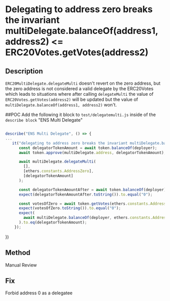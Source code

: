 # Delegating to address zero breaks the invariant multiDelegate.balanceOf(address1, address2) <= ERC20Votes.getVotes(address2)

## Description
`ERC20MultiDelegate.delegateMulti` doesn't revert on the zero address, but the zero address is not considered a valid delegate by the ERC20Votes which leads to situations where after calling `delegateMulti` the value of `ERC20Votes.getVotes(address2)` will be updated but the value of `multiDelegate.balanceOf(address1, address2)` won't.

##POC
Add the following it block to `test/delegatemulti.js` inside of the `describe block` "ENS Multi Delegate"
```javascript

describe("ENS Multi Delegate", () => {
...
   it("delegating to address zero breaks the invariant multiDelegate.balanceOf(address1, address2) <= ERC20Votes.getVotes(address2)", async () => {
      const delegatorTokenAmount = await token.balanceOf(deployer);
      await token.approve(multiDelegate.address, delegatorTokenAmount);

      await multiDelegate.delegateMulti(
        [],
        [ethers.constants.AddressZero],
        [delegatorTokenAmount]
      );

      const delegatorTokenAmountAfter = await token.balanceOf(deployer);
      expect(delegatorTokenAmountAfter.toString()).to.equal("0");

      const votesOfZero = await token.getVotes(ethers.constants.AddressZero);
      expect(votesOfZero.toString()).to.equal("0");
      expect(
        await multiDelegate.balanceOf(deployer, ethers.constants.AddressZero)
      ).to.eq(delegatorTokenAmount);
    });
```
})
## Method
Manual Review

## Fix
Forbid address 0 as a delegatee